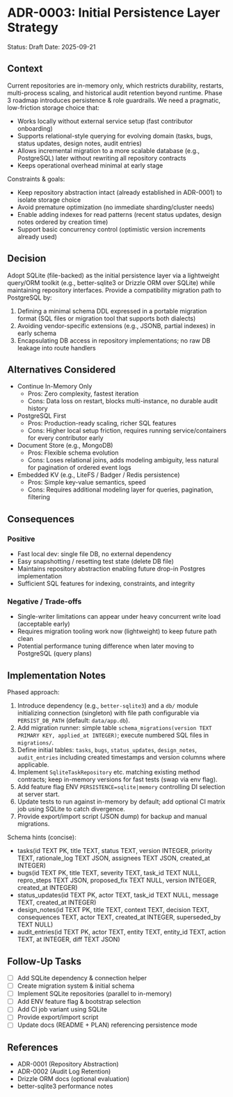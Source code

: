 # ADR-0003: Initial Persistence Layer Strategy

Status: Draft
Date: 2025-09-21

## Context
Current repositories are in-memory only, which restricts durability, restarts, multi-process scaling, and historical audit retention beyond runtime. Phase 3 roadmap introduces persistence & role guardrails. We need a pragmatic, low-friction storage choice that:
- Works locally without external service setup (fast contributor onboarding)
- Supports relational-style querying for evolving domain (tasks, bugs, status updates, design notes, audit entries)
- Allows incremental migration to a more scalable database (e.g., PostgreSQL) later without rewriting all repository contracts
- Keeps operational overhead minimal at early stage

Constraints & goals:
- Keep repository abstraction intact (already established in ADR-0001) to isolate storage choice
- Avoid premature optimization (no immediate sharding/cluster needs)
- Enable adding indexes for read patterns (recent status updates, design notes ordered by creation time)
- Support basic concurrency control (optimistic version increments already used)

## Decision
Adopt SQLite (file-backed) as the initial persistence layer via a lightweight query/ORM toolkit (e.g., better-sqlite3 or Drizzle ORM over SQLite) while maintaining repository interfaces. Provide a compatibility migration path to PostgreSQL by:
1. Defining a minimal schema DDL expressed in a portable migration format (SQL files or migration tool that supports both dialects)
2. Avoiding vendor-specific extensions (e.g., JSONB, partial indexes) in early schema
3. Encapsulating DB access in repository implementations; no raw DB leakage into route handlers

## Alternatives Considered
- Continue In-Memory Only
  - Pros: Zero complexity, fastest iteration
  - Cons: Data loss on restart, blocks multi-instance, no durable audit history
- PostgreSQL First
  - Pros: Production-ready scaling, richer SQL features
  - Cons: Higher local setup friction, requires running service/containers for every contributor early
- Document Store (e.g., MongoDB)
  - Pros: Flexible schema evolution
  - Cons: Loses relational joins, adds modeling ambiguity, less natural for pagination of ordered event logs
- Embedded KV (e.g., LiteFS / Badger / Redis persistence)
  - Pros: Simple key-value semantics, speed
  - Cons: Requires additional modeling layer for queries, pagination, filtering

## Consequences
### Positive
- Fast local dev: single file DB, no external dependency
- Easy snapshotting / resetting test state (delete DB file)
- Maintains repository abstraction enabling future drop-in Postgres implementation
- Sufficient SQL features for indexing, constraints, and integrity

### Negative / Trade-offs
- Single-writer limitations can appear under heavy concurrent write load (acceptable early)
- Requires migration tooling work now (lightweight) to keep future path clean
- Potential performance tuning difference when later moving to PostgreSQL (query plans)

## Implementation Notes
Phased approach:
1. Introduce dependency (e.g., `better-sqlite3`) and a `db/` module initializing connection (singleton) with file path configurable via `PERSIST_DB_PATH` (default: `data/app.db`).
2. Add migration runner: simple table `schema_migrations(version TEXT PRIMARY KEY, applied_at INTEGER)`; execute numbered SQL files in `migrations/`.
3. Define initial tables: `tasks`, `bugs`, `status_updates`, `design_notes`, `audit_entries` including created timestamps and version columns where applicable.
4. Implement `SqliteTaskRepository` etc. matching existing method contracts; keep in-memory versions for fast tests (swap via env flag).
5. Add feature flag ENV `PERSISTENCE=sqlite|memory` controlling DI selection at server start.
6. Update tests to run against in-memory by default; add optional CI matrix job using SQLite to catch divergence.
7. Provide export/import script (JSON dump) for backup and manual migrations.

Schema hints (concise):
- tasks(id TEXT PK, title TEXT, status TEXT, version INTEGER, priority TEXT, rationale_log TEXT JSON, assignees TEXT JSON, created_at INTEGER)
- bugs(id TEXT PK, title TEXT, severity TEXT, task_id TEXT NULL, repro_steps TEXT JSON, proposed_fix TEXT NULL, version INTEGER, created_at INTEGER)
- status_updates(id TEXT PK, actor TEXT, task_id TEXT NULL, message TEXT, created_at INTEGER)
- design_notes(id TEXT PK, title TEXT, context TEXT, decision TEXT, consequences TEXT, actor TEXT, created_at INTEGER, superseded_by TEXT NULL)
- audit_entries(id TEXT PK, actor TEXT, entity TEXT, entity_id TEXT, action TEXT, at INTEGER, diff TEXT JSON)

## Follow-Up Tasks
- [ ] Add SQLite dependency & connection helper
- [ ] Create migration system & initial schema
- [ ] Implement SQLite repositories (parallel to in-memory)
- [ ] Add ENV feature flag & bootstrap selection
- [ ] Add CI job variant using SQLite
- [ ] Provide export/import script
- [ ] Update docs (README + PLAN) referencing persistence mode

## References
- ADR-0001 (Repository Abstraction)
- ADR-0002 (Audit Log Retention)
- Drizzle ORM docs (optional evaluation)
- better-sqlite3 performance notes

